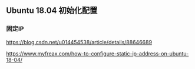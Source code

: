 ## Ubuntu 18.04 初始化配置


### 固定IP
https://blog.csdn.net/u014454538/article/details/88646689

https://www.myfreax.com/how-to-configure-static-ip-address-on-ubuntu-18-04/

### 